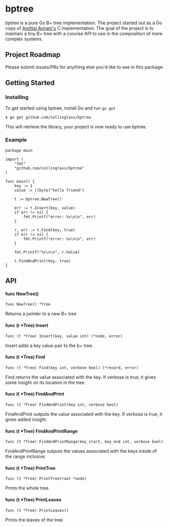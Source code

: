 bptree
====

bptree is a pure Go B+ tree implementation. The project started out as a Go copy of [Amittai Aviram's][bpt] C implementation. The goal of the project is to maintain a tiny B+ tree with a concise API to use in the composition of more complex systems.

[bpt]: http://www.amittai.com/prose/bplustree.html


## Project Roadmap

Please submit issues/PRs for anything else you'd like to see in this package.


## Getting Started

### Installing

To get started using bptree, install Go and run ```go get```

```$ go get github.com/collinglass/bptree```

This will retrieve the library, your project is now ready to use bptree.


### Example

```
package main

import (
	"fmt"
	"github.com/collinglass/bptree"
)

func main() {
	key := 1
	value := []byte("hello friend")

	t := bptree.NewTree()

	err := t.Insert(key, value)
	if err != nil {
		fmt.Printf("error: %s\n\n", err)
	}

	r, err := t.Find(key, true)
	if err != nil {
		fmt.Printf("error: %s\n\n", err)
	}

	fmt.Printf("%s\n\n", r.Value)

	t.FindAndPrint(key, true)
}

```


## API

#### func NewTree()

```func NewTree() *Tree```

Returns a pointer to a new B+ tree

#### func (t *Tree) Insert

```func (t *Tree) Insert(key, value int) (*node, error)```

Insert adds a key value pair to the b+ tree.

#### func (t *Tree) Find

```func (t *Tree) Find(key int, verbose bool) (*record, error)```

Find returns the value associated with the key. If verbose is true, it gives some insight on its location in the tree.

#### func (t *Tree) FindAndPrint

```func (t *Tree) FindAndPrint(key int, verbose bool)```

FindAndPrint outputs the value associated with the key. If verbose is true, it gives added insight.

#### func (t *Tree) FindAndPrintRange

```func (t *Tree) FindAndPrintRange(key_start, key_end int, verbose bool)```

FindAndPrintRange outputs the values associated with the keys inside of the range inclusive.

#### func (t *Tree) PrintTree

```func (t *Tree) PrintTree(root *node)```

Prints the whole tree.

#### func (t *Tree) PrintLeaves

```func (t *Tree) PrintLeaves()```

Prints the leaves of the tree.
